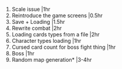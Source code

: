 1. Scale issue                            |1hr
2. Reintroduce the game screens           |0.5hr
3. Save + Loading                         |1.5hr
4. Rewrite combat                         |2hr
5. Loading cards types from a file        |2hr
6. Character types loading                |1hr 
7. Cursed card count for boss fight thing |1hr
8. Boss                                   |1hr   
9. Random map generation*                 |3-4hr  
